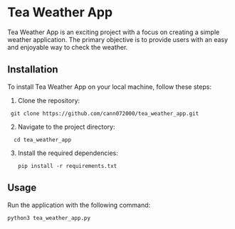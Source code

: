 # Tea Weather App

Tea Weather App is an exciting project with a focus on creating a simple weather application. The primary objective is to provide users with an easy and enjoyable way to check the weather.

## Installation

To install Tea Weather App on your local machine, follow these steps:

1. Clone the repository:

 ```
  git clone https://github.com/cann072000/tea_weather_app.git
  ```

2. Navigate to the project directory:

```
  cd tea_weather_app
 ```

3. Install the required dependencies:

    ```
    pip install -r requirements.txt
    ```

## Usage

Run the application with the following command:

```
python3 tea_weather_app.py

